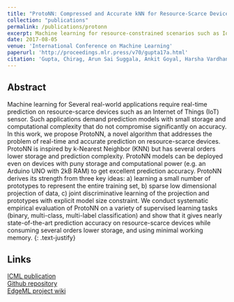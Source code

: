 ```yaml
---
title: "ProtoNN: Compressed and Accurate kNN for Resource-Scarce Devices"
collection: "publications"
permalink: /publications/protonn
excerpt: Machine learning for resource-constrained scenarios such as IoT.
date: 2017-08-05
venue: 'International Conference on Machine Learning'
paperurl: 'http://proceedings.mlr.press/v70/gupta17a.html'
citation: 'Gupta, Chirag, Arun Sai Suggala, Ankit Goyal, Harsha Vardhan Simhadri, Bhargavi Paranjape, Ashish Kumar, Saurabh Goyal, Raghavendra Udupa, Manik Varma, and Prateek Jain. "ProtoNN: Compressed and Accurate kNN for Resource-scarce Devices." In International Conference on Machine Learning, pp. 1331-1340. 2017.'
---
```


Abstract
---
Machine learning for Several real-world applications require real-time prediction on resource-scarce devices such as an Internet of Things (IoT) sensor. Such applications demand prediction models with small storage and computational complexity that do not compromise significantly on accuracy. In this work, we propose ProtoNN, a novel algorithm that addresses the problem of real-time and accurate prediction on resource-scarce devices. ProtoNN is inspired by k-Nearest Neighbor (KNN) but has several orders lower storage and prediction complexity. ProtoNN models can be deployed even on devices with puny storage and computational power (e.g. an Arduino UNO with 2kB RAM) to get excellent prediction accuracy. ProtoNN derives its strength from three key ideas: a) learning a small number of prototypes to represent the entire training set, b) sparse low dimensional projection of data, c) joint discriminative learning of the projection and prototypes with explicit model size constraint. We conduct systematic empirical evaluation of ProtoNN on a variety of supervised learning tasks (binary, multi-class, multi-label classification) and show that it gives nearly state-of-the-art prediction accuracy on resource-scarce devices while consuming several orders lower storage, and using minimal working memory.
{: .text-justify}

Links
---
[ICML publication](http://proceedings.mlr.press/v70/gupta17a.html)<br>
[Github repository](https://github.com/Microsoft/EdgeML/)<br>
[EdgeML project wiki](https://github.com/Microsoft/EdgeML/wiki)